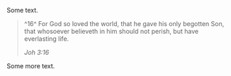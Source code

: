 Some text.

> ^16^ For God so loved the world, that he gave his only begotten Son, that whosoever believeth in him should not perish, but have everlasting life.
> 
> _Joh 3:16_

Some more text.

